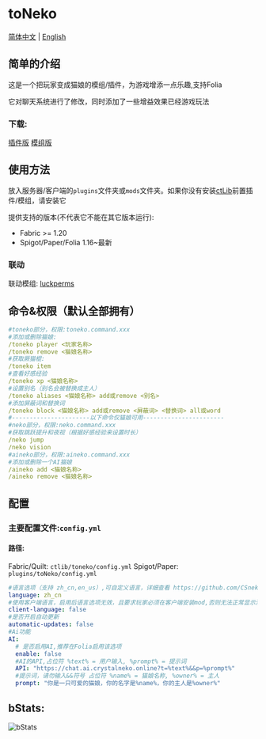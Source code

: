 # toNeko
[简体中文](README.md) | [English](README_en.md)
## 简单的介绍
这是一个把玩家变成猫娘的模组/插件，为游戏增添一点乐趣,支持Folia

它对聊天系统进行了修改，同时添加了一些增益效果已经游戏玩法
### 下载:
[插件版](https://modrinth.com/plugin/toneko/)
[模组版](https://modrinth.com/mod/tonekomod/)
## 使用方法
放入服务器/客户端的`plugins`文件夹或`mods`文件夹。如果你没有安装[ctLib](https://modrinth.com/plugin/ctlib)前置插件/模组，请安装它

提供支持的版本(不代表它不能在其它版本运行):
- Fabric >= 1.20
- Spigot/Paper/Folia 1.16~最新
### 联动
联动模组: [luckperms](https://luckperms.net/)
## 命令&权限（默认全部拥有）
```yaml
#toneko部分，权限:toneko.command.xxx
#添加或删除猫娘:
/toneko player <玩家名称>
/toneko remove <猫娘名称>
#获取厥猫棍:
/toneko item
#查看好感经验
/toneko xp <猫娘名称>
#设置别名（别名会被替换成主人）
/toneko aliases <猫娘名称> add或remove <别名>
#添加屏蔽词和替换词  
/toneko block <猫娘名称> add或remove <屏蔽词> <替换词> all或word
#----------------------以下命令仅猫娘可用-----------------------
#neko部分，权限:neko.command.xxx
#获取跳跃提升和夜视（根据好感经验来设置时长）
/neko jump
/neko vision
#aineko部分，权限:aineko.command.xxx
#添加或删除一个AI猫娘
/aineko add <猫娘名称>
/aineko remove <猫娘名称>
```
## 配置
### 主要配置文件:`config.yml`
#### 路径:
Fabric/Quilt: `ctlib/toneko/config.yml`
Spigot/Paper: `plugins/toNeko/config.yml`
```yaml
#语言选项（支持 zh_cn,en_us）,可自定义语言，详细查看 https://github.com/CSneko/toNeko/docs/CUSTOM_LANGUAGE.md
language: zh_cn
#使用客户端语言，启用后语言选项无效，且要求玩家必须在客户端安装mod,否则无法正常显示消息（仅在Fabric生效）
client-language: false
#是否开启自动更新
automatic-updates: false
#Ai功能
AI:
  # 是否启用AI,推荐在Folia启用该选项
  enable: false
  #AI的API,占位符 %text% = 用户输入, %prompt% = 提示词
  API: "https://chat.ai.crystalneko.online?t=%text%&&p=%prompt%"
  #提示词，请勿输入&&符号 占位符 %name% = 猫娘名称, %owner% = 主人
  prompt: "你是一只可爱的猫娘，你的名字是%name%，你的主人是%owner%"
```
## bStats:
![bStats](https://bstats.org/signatures/bukkit/toneko.svg)
